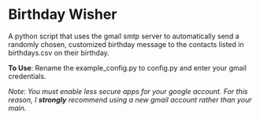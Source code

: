 # Birthday Wisher

A python script that uses the gmail smtp server to automatically send a randomly chosen, customized birthday message to the 
contacts listed in birthdays.csv on their birthday.

**To Use**: Rename the example_config.py to config.py and enter your gmail credentials.

*Note: You must enable less secure apps for your google account. For this reason, I **strongly** recommend using a new gmail
account rather than your main.*
